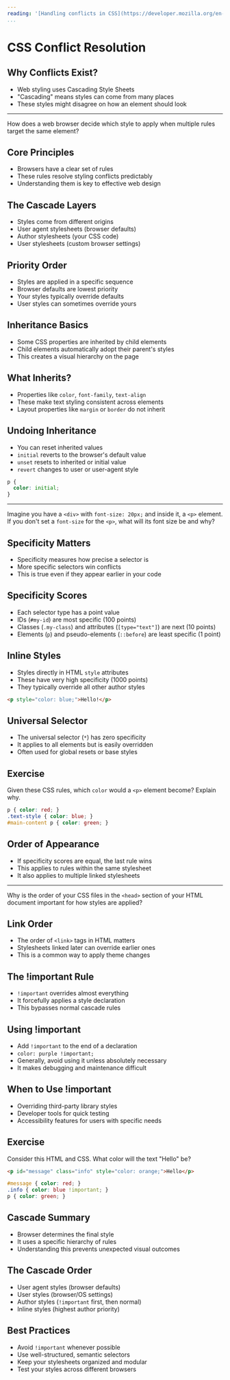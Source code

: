 ```yaml
---
reading: '[Handling conflicts in CSS](https://developer.mozilla.org/en-US/docs/Learn_web_development/Core/Styling_basics/Handling_conflicts)'
...
```


# CSS Conflict Resolution

## Why Conflicts Exist?

- Web styling uses Cascading Style Sheets
- "Cascading" means styles can come from many places
- These styles might disagree on how an element should look

---

How does a web browser decide which style to apply when multiple rules target the same element?

## Core Principles

- Browsers have a clear set of rules
- These rules resolve styling conflicts predictably
- Understanding them is key to effective web design

## The Cascade Layers

- Styles come from different origins
- User agent stylesheets (browser defaults)
- Author stylesheets (your CSS code)
- User stylesheets (custom browser settings)

## Priority Order

- Styles are applied in a specific sequence
- Browser defaults are lowest priority
- Your styles typically override defaults
- User styles can sometimes override yours

## Inheritance Basics

- Some CSS properties are inherited by child elements
- Child elements automatically adopt their parent's styles
- This creates a visual hierarchy on the page

## What Inherits?

- Properties like `color`, `font-family`, `text-align`
- These make text styling consistent across elements
- Layout properties like `margin` or `border` do not inherit

## Undoing Inheritance

- You can reset inherited values
- `initial` reverts to the browser's default value
- `unset` resets to inherited or initial value
- `revert` changes to user or user-agent style

```css
p {
  color: initial;
}
```

---

Imagine you have a `<div>` with `font-size: 20px;` and inside it, a `<p>` element. If you don't set a `font-size` for the `<p>`, what will its font size be and why?

## Specificity Matters

- Specificity measures how precise a selector is
- More specific selectors win conflicts
- This is true even if they appear earlier in your code

## Specificity Scores

- Each selector type has a point value
- IDs (`#my-id`) are most specific (100 points)
- Classes (`.my-class`) and attributes (`[type="text"]`) are next (10 points)
- Elements (`p`) and pseudo-elements (`::before`) are least specific (1 point)

## Inline Styles

- Styles directly in HTML `style` attributes
- These have very high specificity (1000 points)
- They typically override all other author styles

```html
<p style="color: blue;">Hello!</p>
```

## Universal Selector

- The universal selector (`*`) has zero specificity
- It applies to all elements but is easily overridden
- Often used for global resets or base styles

## Exercise

Given these CSS rules, which `color` would a `<p>` element become? Explain why.

```css
p { color: red; }
.text-style { color: blue; }
#main-content p { color: green; }
```

## Order of Appearance

- If specificity scores are equal, the last rule wins
- This applies to rules within the same stylesheet
- It also applies to multiple linked stylesheets

---

Why is the order of your CSS files in the `<head>` section of your HTML document important for how styles are applied?

## Link Order

- The order of `<link>` tags in HTML matters
- Stylesheets linked later can override earlier ones
- This is a common way to apply theme changes

## The !important Rule

- `!important` overrides almost everything
- It forcefully applies a style declaration
- This bypasses normal cascade rules

## Using !important

- Add `!important` to the end of a declaration
- `color: purple !important;`
- Generally, avoid using it unless absolutely necessary
- It makes debugging and maintenance difficult

## When to Use !important

- Overriding third-party library styles
- Developer tools for quick testing
- Accessibility features for users with specific needs

## Exercise

Consider this HTML and CSS. What color will the text "Hello" be?

```html
<p id="message" class="info" style="color: orange;">Hello</p>
```

```css
#message { color: red; }
.info { color: blue !important; }
p { color: green; }
```

## Cascade Summary

- Browser determines the final style
- It uses a specific hierarchy of rules
- Understanding this prevents unexpected visual outcomes

## The Cascade Order

- User agent styles (browser defaults)
- User styles (browser/OS settings)
- Author styles (`!important` first, then normal)
- Inline styles (highest author priority)

## Best Practices

- Avoid `!important` whenever possible
- Use well-structured, semantic selectors
- Keep your stylesheets organized and modular
- Test your styles across different browsers
